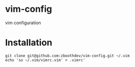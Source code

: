 # vim-config
vim configuration

# Installation
```
git clone git@github.com:zboothdev/vim-config.git ~/.vim
echo 'so ~/.vim/vimrc.vim' > .vimrc'
```
